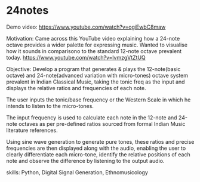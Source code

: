 # 24notes
Demo video: https://www.youtube.com/watch?v=ogiEwbC8maw 

Motivation: Came across this YouTube video explaining how a 24-note octave provides a wider palette for expressing music. Wanted to visualise how it sounds in comparisono to the standard 12-note octave prevalent today.
https://www.youtube.com/watch?v=lvmzgVtZtUQ 

Objective: Develop a program that generates & plays the 12-note(basic octave) and 24-note(advanced variation with micro-tones) octave system prevalent in Indian Classical Music, taking the tonic freq as the input and displays the relative ratios and frequencies of each note.

The user inputs the tonic/base frequency or the Western Scale in which he intends to listen to the micro-tones.

The input frequency is used to calculate each note in the 12-note and 24-note octaves as per pre-defined ratios sourced from formal Indian Music literature references.

Using sine wave generation to generate pure tones, these ratios and precise frequencies are then displayed along with the audio, enabling the user to clearly differentiate each micro-tone, identify the relative positions of each note and observe the difference by listening to the output audio.

skills: Python, Digital Signal Generation, Ethnomusicology
